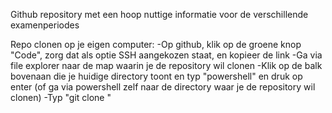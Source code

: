 Github repository met een hoop nuttige informatie voor de verschillende examenperiodes

Repo clonen op je eigen computer:
-Op github, klik op de groene knop "Code", zorg dat als optie SSH aangekozen staat, en kopieer de link
-Ga via file explorer naar de map waarin je de repository wil clonen
-Klik op de balk bovenaan die je huidige directory toont en typ "powershell" en druk op enter 
	(of ga via powershell zelf naar de directory waar je de repository wil clonen)
-Typ "git clone <gekopieerde link>"